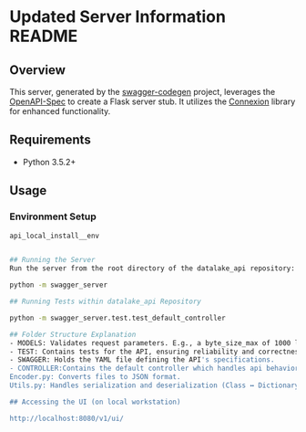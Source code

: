 # Updated Server Information README

## Overview
This server, generated by the [swagger-codegen](https://github.com/swagger-api/swagger-codegen) project, leverages the [OpenAPI-Spec](https://github.com/swagger-api/swagger-core/wiki) to create a Flask server stub. It utilizes the [Connexion](https://github.com/zalando/connexion) library for enhanced functionality.

## Requirements
- Python 3.5.2+

## Usage
### Environment Setup
```bash
api_local_install__env


## Running the Server
Run the server from the root directory of the datalake_api repository:

python -m swagger_server

## Running Tests within datalake_api Repository

python -m swagger_server.test.test_default_controller

## Folder Structure Explanation
- MODELS: Validates request parameters. E.g., a byte_size_max of 1000 leads to a bad request for byte_size over 2000.
- TEST: Contains tests for the API, ensuring reliability and correctness.
- SWAGGER: Holds the YAML file defining the API's specifications.
- CONTROLLER:Contains the default controller which handles api behavior
Encoder.py: Converts files to JSON format.
Utils.py: Handles serialization and deserialization (Class ↔ Dictionary ↔ JSON).

## Accessing the UI (on local workstation)

http://localhost:8080/v1/ui/

